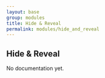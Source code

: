 ```yaml
---
layout: base
group: modules
title: Hide & Reveal
permalink: modules/hide_and_reveal
---
```


## Hide & Reveal

<p class="hint hint--error">No documentation yet.</p>